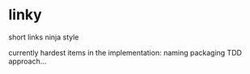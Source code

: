 # linky
short links ninja style

currently hardest items in the implementation:
naming
packaging
TDD approach...

